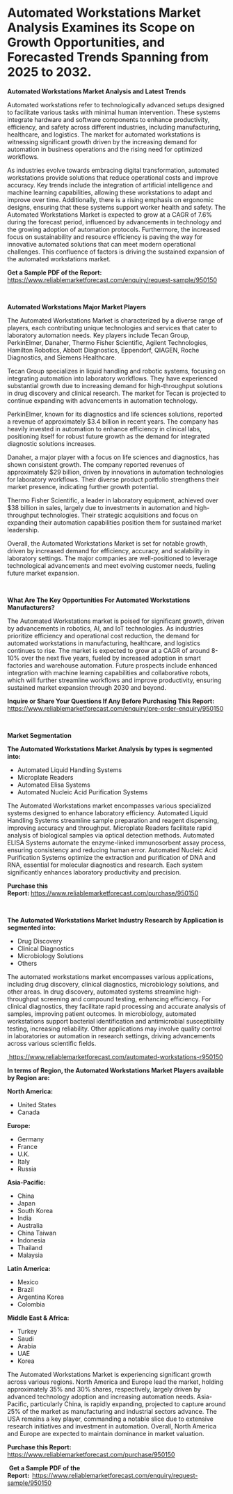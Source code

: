 <p><h1>Automated Workstations Market Analysis Examines its Scope on Growth Opportunities, and Forecasted Trends Spanning from 2025 to 2032.</h1></p><p><strong>Automated Workstations Market Analysis and Latest Trends</strong></p>
<p><p>Automated workstations refer to technologically advanced setups designed to facilitate various tasks with minimal human intervention. These systems integrate hardware and software components to enhance productivity, efficiency, and safety across different industries, including manufacturing, healthcare, and logistics. The market for automated workstations is witnessing significant growth driven by the increasing demand for automation in business operations and the rising need for optimized workflows.</p><p>As industries evolve towards embracing digital transformation, automated workstations provide solutions that reduce operational costs and improve accuracy. Key trends include the integration of artificial intelligence and machine learning capabilities, allowing these workstations to adapt and improve over time. Additionally, there is a rising emphasis on ergonomic designs, ensuring that these systems support worker health and safety. The Automated Workstations Market is expected to grow at a CAGR of 7.6% during the forecast period, influenced by advancements in technology and the growing adoption of automation protocols. Furthermore, the increased focus on sustainability and resource efficiency is paving the way for innovative automated solutions that can meet modern operational challenges. This confluence of factors is driving the sustained expansion of the automated workstations market.</p></p>
<p><strong>Get a Sample PDF of the Report:&nbsp;</strong> <a href="https://www.reliablemarketforecast.com/enquiry/request-sample/950150?utm_campaign=3616&utm_medium=2&utm_source=Github&utm_content=ia&utm_term=16042025&utm_id=automated-workstations">https://www.reliablemarketforecast.com/enquiry/request-sample/950150</a></p>
<p>&nbsp;</p>
<p><strong>Automated Workstations Major Market Players</strong></p>
<p><p>The Automated Workstations Market is characterized by a diverse range of players, each contributing unique technologies and services that cater to laboratory automation needs. Key players include Tecan Group, PerkinElmer, Danaher, Thermo Fisher Scientific, Agilent Technologies, Hamilton Robotics, Abbott Diagnostics, Eppendorf, QIAGEN, Roche Diagnostics, and Siemens Healthcare.</p><p>Tecan Group specializes in liquid handling and robotic systems, focusing on integrating automation into laboratory workflows. They have experienced substantial growth due to increasing demand for high-throughput solutions in drug discovery and clinical research. The market for Tecan is projected to continue expanding with advancements in automation technology.</p><p>PerkinElmer, known for its diagnostics and life sciences solutions, reported a revenue of approximately $3.4 billion in recent years. The company has heavily invested in automation to enhance efficiency in clinical labs, positioning itself for robust future growth as the demand for integrated diagnostic solutions increases.</p><p>Danaher, a major player with a focus on life sciences and diagnostics, has shown consistent growth. The company reported revenues of approximately $29 billion, driven by innovations in automation technologies for laboratory workflows. Their diverse product portfolio strengthens their market presence, indicating further growth potential.</p><p>Thermo Fisher Scientific, a leader in laboratory equipment, achieved over $38 billion in sales, largely due to investments in automation and high-throughput technologies. Their strategic acquisitions and focus on expanding their automation capabilities position them for sustained market leadership.</p><p>Overall, the Automated Workstations Market is set for notable growth, driven by increased demand for efficiency, accuracy, and scalability in laboratory settings. The major companies are well-positioned to leverage technological advancements and meet evolving customer needs, fueling future market expansion.</p></p>
<p>&nbsp;</p>
<p><strong>What Are The Key Opportunities For Automated Workstations Manufacturers?</strong></p>
<p><p>The Automated Workstations market is poised for significant growth, driven by advancements in robotics, AI, and IoT technologies. As industries prioritize efficiency and operational cost reduction, the demand for automated workstations in manufacturing, healthcare, and logistics continues to rise. The market is expected to grow at a CAGR of around 8-10% over the next five years, fueled by increased adoption in smart factories and warehouse automation. Future prospects include enhanced integration with machine learning capabilities and collaborative robots, which will further streamline workflows and improve productivity, ensuring sustained market expansion through 2030 and beyond.</p></p>
<p><strong>Inquire or Share Your Questions If Any Before Purchasing This Report:</strong> <a href="https://www.reliablemarketforecast.com/enquiry/pre-order-enquiry/950150?utm_campaign=3616&utm_medium=2&utm_source=Github&utm_content=ia&utm_term=16042025&utm_id=automated-workstations">https://www.reliablemarketforecast.com/enquiry/pre-order-enquiry/950150</a></p>
<p>&nbsp;</p>
<p><strong>Market Segmentation</strong></p>
<p><strong>The Automated Workstations Market Analysis by types is segmented into:</strong></p>
<p><ul><li>Automated Liquid Handling Systems</li><li>Microplate Readers</li><li>Automated Elisa Systems</li><li>Automated Nucleic Acid Purification Systems</li></ul></p>
<p><p>The Automated Workstations market encompasses various specialized systems designed to enhance laboratory efficiency. Automated Liquid Handling Systems streamline sample preparation and reagent dispensing, improving accuracy and throughput. Microplate Readers facilitate rapid analysis of biological samples via optical detection methods. Automated ELISA Systems automate the enzyme-linked immunosorbent assay process, ensuring consistency and reducing human error. Automated Nucleic Acid Purification Systems optimize the extraction and purification of DNA and RNA, essential for molecular diagnostics and research. Each system significantly enhances laboratory productivity and precision.</p></p>
<p><strong>Purchase this Report:&nbsp;</strong><a href="https://www.reliablemarketforecast.com/purchase/950150?utm_campaign=3616&utm_medium=2&utm_source=Github&utm_content=ia&utm_term=16042025&utm_id=automated-workstations">https://www.reliablemarketforecast.com/purchase/950150</a></p>
<p>&nbsp;</p>
<p><strong>The Automated Workstations Market Industry Research by Application is segmented into:</strong></p>
<p><ul><li>Drug Discovery</li><li>Clinical Diagnostics</li><li>Microbiology Solutions</li><li>Others</li></ul></p>
<p><p>The automated workstations market encompasses various applications, including drug discovery, clinical diagnostics, microbiology solutions, and other areas. In drug discovery, automated systems streamline high-throughput screening and compound testing, enhancing efficiency. For clinical diagnostics, they facilitate rapid processing and accurate analysis of samples, improving patient outcomes. In microbiology, automated workstations support bacterial identification and antimicrobial susceptibility testing, increasing reliability. Other applications may involve quality control in laboratories or automation in research settings, driving advancements across various scientific fields.</p></p>
<p><a href="https://www.reliablemarketforecast.com/automated-workstations-r950150?utm_campaign=3616&utm_medium=2&utm_source=Github&utm_content=ia&utm_term=16042025&utm_id=automated-workstations">&nbsp;https://www.reliablemarketforecast.com/automated-workstations-r950150</a></p>
<p><strong>In terms of Region, the Automated Workstations Market Players available by Region are:</strong></p>
<p>
    <p> <strong> North America: </strong>
        <ul>
            <li>United States</li>
            <li>Canada</li>
        </ul>
        </p> 
    <p> <strong> Europe: </strong>
        <ul>
            <li>Germany</li>
            <li>France</li>
            <li>U.K.</li>
            <li>Italy</li>
            <li>Russia</li>
        </ul>
        </p> 
    <p> <strong> Asia-Pacific: </strong>
        <ul>
            <li>China</li>
            <li>Japan</li>
            <li>South Korea</li>
            <li>India</li>
            <li>Australia</li>
            <li>China Taiwan</li>
            <li>Indonesia</li>
            <li>Thailand</li>
            <li>Malaysia</li>
        </ul>
        </p> 
    <p> <strong> Latin America: </strong>
        <ul>
            <li>Mexico</li>
            <li>Brazil</li>
            <li>Argentina Korea</li>
            <li>Colombia</li>
        </ul>
        </p> 
    <p> <strong> Middle East & Africa: </strong>
        <ul>
            <li>Turkey</li>
            <li>Saudi</li>
            <li>Arabia</li>
            <li>UAE</li>
            <li>Korea</li>
        </ul>
    </p>
    </p>
<p><p>The Automated Workstations Market is experiencing significant growth across various regions. North America and Europe lead the market, holding approximately 35% and 30% shares, respectively, largely driven by advanced technology adoption and increasing automation needs. Asia-Pacific, particularly China, is rapidly expanding, projected to capture around 25% of the market as manufacturing and industrial sectors advance. The USA remains a key player, commanding a notable slice due to extensive research initiatives and investment in automation. Overall, North America and Europe are expected to maintain dominance in market valuation.</p></p>
<p><strong>Purchase this Report: </strong><a href="https://www.reliablemarketforecast.com/purchase/950150?utm_campaign=3616&utm_medium=2&utm_source=Github&utm_content=ia&utm_term=16042025&utm_id=automated-workstations">https://www.reliablemarketforecast.com/purchase/950150</a></p>
<p>&nbsp;<strong>Get a Sample PDF of the Report:&nbsp;&nbsp;</strong><a href="https://www.reliablemarketforecast.com/enquiry/request-sample/950150?utm_campaign=3616&utm_medium=2&utm_source=Github&utm_content=ia&utm_term=16042025&utm_id=automated-workstations">https://www.reliablemarketforecast.com/enquiry/request-sample/950150</a></p>
<p><strong></strong></p>
<p><p></p><p></p><p></p></p>